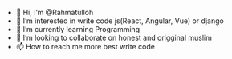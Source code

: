 - 👋 Hi, I’m @Rahmatulloh
- 👀 I’m interested in write code js(React, Angular, Vue) or django
- 🌱 I’m currently learning Programming 
- 💞️ I’m looking to collaborate on honest and origginal muslim
- 📫 How to reach me more best write code

<!---
Rahmatulloh/Rahmatulloh is a ✨ special ✨ repository because its `README.md` (this file) appears on your GitHub profile.
You can click the Preview link to take a look at your changes.
--->
